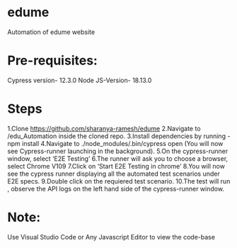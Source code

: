 # edume
Automation of edume website


# Pre-requisites:
Cypress version- 12.3.0
Node JS-Version- 18.13.0

# Steps
1.Clone  https://github.com/sharanya-ramesh/edume
2.Navigate to /edu_Automation inside the cloned repo.
3.Install dependencies by running - npm install
4.Navigate to  ./node_modules/.bin/cypress open (You will now see Cypress-runner launching in the background).
5.On the cypress-runner window, select ‘E2E Testing’
6.The runner will ask you to choose a browser, select Chrome V109
7.Click on ‘Start E2E Testing in chrome’
8.You will now see the cypress runner displaying all the automated test scenarios under E2E specs.
9.Double click on the requiered test scenario.
10.The test will run , observe the API logs on the left hand side of the cypress-runner window.

# Note:
Use Visual Studio Code or Any Javascript Editor to view the code-base

